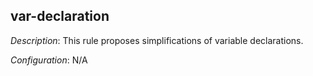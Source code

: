 ## var-declaration

_Description_: This rule proposes simplifications of variable declarations.

_Configuration_: N/A
